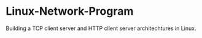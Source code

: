 # Linux-Network-Program
Building a TCP client server and HTTP client server architechtures in Linux.
